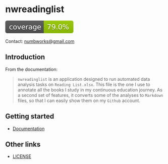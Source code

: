 # nwreadinglist

![codecoverage_library.svg](codecoverage.svg)

Contact: numbworks@gmail.com

## Introduction

From the documentation:

> `nwreadinglist` is an application designed to run automated data analysis tasks on `Reading List.xlsx`. This file is the one I use to annotate all the books I study in my continuous education journey. As a second set of features, it converts some of the analyses to `Markdown` files, so that I can easily show them on my `Github` account.

## Getting started

- [Documentation](docs/docs-nwreadinglist.md)

## Other links

- [LICENSE](LICENSE)